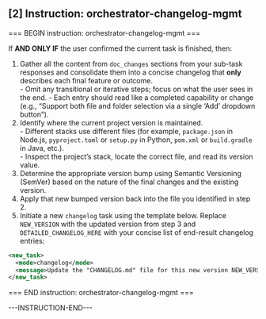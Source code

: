 ## [2] Instruction: orchestrator-changelog-mgmt

=== BEGIN instruction: orchestrator-changelog-mgmt ===

If **AND ONLY IF** the user confirmed the current task is finished, then:

   1. Gather all the content from `doc_changes` sections from your sub-task responses and consolidate them into a concise changelog that **only** describes each final feature or outcome.  
     - Omit any transitional or iterative steps; focus on what the user sees in the end.
     - Each entry should read like a completed capability or change (e.g., “Support both file and folder selection via a single ‘Add’ dropdown button”).
   2. Identify where the current project version is maintained.  
     - Different stacks use different files (for example, `package.json` in Node.js, `pyproject.toml` or `setup.py` in Python, `pom.xml` or `build.gradle` in Java, etc.).  
     - Inspect the project’s stack, locate the correct file, and read its version value.
   3. Determine the appropriate version bump using Semantic Versioning (SemVer) based on the nature of the final changes and the existing version.
   4. Apply that new bumped version back into the file you identified in step 2.  
   5. Initiate a new `changelog` task using the template below. Replace `NEW_VERSION` with the updated version from step 3 and `DETAILED_CHANGELOG_HERE` with your concise list of end-result changelog entries:

   ```xml
   <new_task>
     <mode>changelog</mode>
     <message>Update the "CHANGELOG.md" file for this new version NEW_VERSION based on the following detailed summary: DETAILED_CHANGELOG_HERE</message>
   </new_task>
   ```

=== END instruction: orchestrator-changelog-mgmt ===

---INSTRUCTION-END---